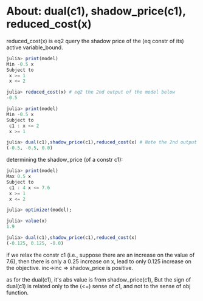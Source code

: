 # About:  dual(c1), shadow_price(c1), reduced_cost(x)

reduced_cost(x) is eq2 query the shadow price of the (eq constr of its) active variable_bound.

```julia
julia> print(model)
Min -0.5 x
Subject to
 x >= 1
 x <= 2

julia> reduced_cost(x) # eq2 the 2nd output of the model below
-0.5

julia> print(model)
Min -0.5 x
Subject to
 c1 : x <= 2
 x >= 1

julia> dual(c1),shadow_price(c1),reduced_cost(x) # Note the 2nd output
(-0.5, -0.5, 0.0)
```

determining the shadow_price (of a constr c1):

```julia
julia> print(model)
Max 0.5 x
Subject to
 c1 : 4 x <= 7.6
 x >= 1
 x <= 2

julia> optimize!(model);

julia> value(x)
1.9

julia> dual(c1),shadow_price(c1),reduced_cost(x)
(-0.125, 0.125, -0.0)
```

if we relax the constr c1 (i.e., suppose there are an increase on the value of 7.6), then there is only a 0.25 increase on x, lead to only 0.125 increase on the objective. inc->inc => shadow_price is positive.

as for the dual(c1), it's abs value is from shadow_price(c1), But the sign of dual(c1) is related only to the (<=) sense of c1, and not to the sense of obj function.

